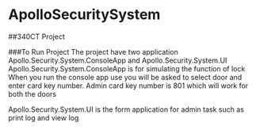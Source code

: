 # ApolloSecuritySystem
##340CT Project 

###To Run Project
The project have two application Apollo.Security.System.ConsoleApp and Apollo.Security.System.UI
Apollo.Security.System.ConsoleApp is for simulating the function of lock
When you run the console app use you will be asked to select door and enter card key number.
Admin card key number is 801 which will work for both the doors

Apollo.Security.System.UI is the form application for admin task such as print log and view log



